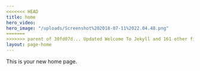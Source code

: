```yaml
---
<<<<<<< HEAD
title: home
hero_video: 
hero_image: "/uploads/Screenshot%202018-07-11%2022.04.48.png"
=======
>>>>>>> parent of 30fd07d... Updated Welcome To Jekyll and 161 other files
layout: page-home
---
```


This is your new home page.
